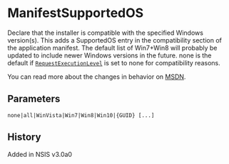 # ManifestSupportedOS

Declare that the installer is compatible with the specified Windows version(s). This adds a SupportedOS entry in the compatibility section of the application manifest. The default list of Win7+Win8 will probably be updated to include newer Windows versions in the future. none is the default if [`RequestExecutionLevel`][1] is set to none for compatibility reasons.

You can read more about the changes in behavior on [MSDN][2].

## Parameters

    none|all|WinVista|Win7|Win8|Win10|{GUID} [...]

## History

Added in NSIS v3.0a0

[1]: RequestExecutionLevel.md
[2]: http://msdn.microsoft.com/en-us/library/windows/desktop/hh848036
